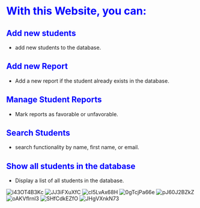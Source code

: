 # <span style="color:blue">With this Website, you can:</span>

## **<span style="color:blue">Add new students</span>**
-  add new students to the database.

## **<span style="color:blue">Add new Report</span>**
- Add a new report if the student already exists in the database.

## **<span style="color:blue">Manage Student Reports</span>**
- Mark reports as favorable or unfavorable.

## **<span style="color:blue">Search Students</span>**
-  search functionality by name, first name, or email.

## **<span style="color:blue">Show all students in the database</span>**
- Display a list of all students in the database.

<img src="https://www.imgbly.com/ib/i43OT4B3Kc.png" alt="i43OT4B3Kc"/>
<img src="https://www.imgbly.com/ib/JJ3iFXuXfC.png" alt="JJ3iFXuXfC"/>
<img src="https://www.imgbly.com/ib/cI5LvAx68H.png" alt="cI5LvAx68H"/>
<img src="https://i.postimg.cc/hGv78xxz/Capture-d-cran-2023-11-19-144525.png" alt="0gTcjPa66e"/>
<img src="https://www.imgbly.com/ib/pJ60J2BZkZ.png" alt="pJ60J2BZkZ"/>
<img src="https://www.imgbly.com/ib/oAKVflrnl3.png" alt="oAKVflrnl3"/>
<img src="https://www.imgbly.com/ib/SHfCdkEZfO.png" alt="SHfCdkEZfO"/>
<img src="https://www.imgbly.com/ib/JHgVXnkN73.png" alt="JHgVXnkN73"/>





